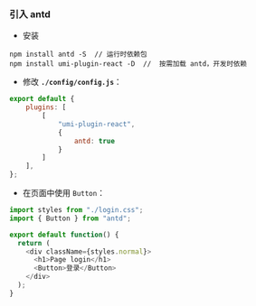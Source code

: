 ### 引入 antd

- 安装

```shell
npm install antd -S  // 运行时依赖包
npm install umi-plugin-react -D  //  按需加载 antd，开发时依赖
```

- 修改 **```./config/config.js```**：

```js
export default {
    plugins: [
        [
            "umi-plugin-react",
            {
                antd: true
            }
        ]
    ],
};
```

- 在页面中使用 ```Button```：

```js
import styles from "./login.css";
import { Button } from "antd";

export default function() {
  return (
    <div className={styles.normal}>
      <h1>Page login</h1>
      <Button>登录</Button>
    </div>
  );
}
```
